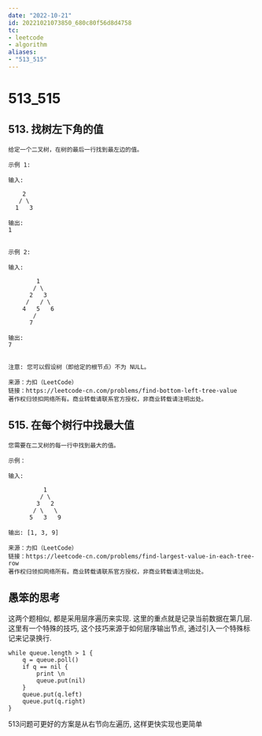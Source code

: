 ```yaml
---
date: "2022-10-21"
id: 20221021073850_680c80f56d8d4758
tc:
- leetcode
- algorithm
aliases:
- "513_515"
---
```


# 513_515

## 513. 找树左下角的值
```
给定一个二叉树，在树的最后一行找到最左边的值。

示例 1:

输入:

    2
   / \
  1   3

输出:
1
 

示例 2:

输入:

        1
       / \
      2   3
     /   / \
    4   5   6
       /
      7

输出:
7
 

注意: 您可以假设树（即给定的根节点）不为 NULL。

来源：力扣（LeetCode）
链接：https://leetcode-cn.com/problems/find-bottom-left-tree-value
著作权归领扣网络所有。商业转载请联系官方授权，非商业转载请注明出处。
```

## 515. 在每个树行中找最大值
```
您需要在二叉树的每一行中找到最大的值。

示例：

输入: 

          1
         / \
        3   2
       / \   \  
      5   3   9 

输出: [1, 3, 9]

来源：力扣（LeetCode）
链接：https://leetcode-cn.com/problems/find-largest-value-in-each-tree-row
著作权归领扣网络所有。商业转载请联系官方授权，非商业转载请注明出处。
```

## 愚笨的思考

这两个题相似, 都是采用层序遍历来实现. 这里的重点就是记录当前数据在第几层. 这里有一个特殊的技巧, 这个技巧来源于如何层序输出节点, 通过引入一个特殊标记来记录换行.

```
while queue.length > 1 {
    q = queue.poll()
    if q == nil {
        print \n
        queue.put(nil)
    }
    queue.put(q.left)
    queue.put(q.right)
}
```

513问题可更好的方案是从右节向左遍历, 这样更快实现也更简单

